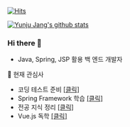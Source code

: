 [![Hits](https://hits.seeyoufarm.com/api/count/incr/badge.svg?url=https%3A%2F%2Fgithub.com%2Fo3o-ovo3)](https://hits.seeyoufarm.com)

[![Yunju Jang's github stats](https://github-readme-stats.vercel.app/api?username=o3o-ovo3)](https://github.com/anuraghazra/github-readme-stats)
### Hi there 👋
- Java, Spring, JSP 활용 백 엔드 개발자

🌱 현재 관심사
- 코딩 테스트 준비 [[클릭]](https://github.com/o3o-ovo3/Algorithm-Practice)
- Spring Framework 학습 [[클릭]](https://github.com/o3o-ovo3/Learn-Spring)
- 전공 지식 정리 [[클릭]](https://github.com/o3o-ovo3/Tech-Log)
- Vue.js 독학 [[클릭]](https://github.com/o3o-ovo3/Vue-webgame)

<!--
**o3o-ovo3/o3o-ovo3** is a ✨ _special_ ✨ repository because its `README.md` (this file) appears on your GitHub profile.

Here are some ideas to get you started:

- 🔭 I’m currently working on ...
- 👯 I’m looking to collaborate on ...
- 🤔 I’m looking for help with ...
- 💬 Ask me about ...
- 📫 How to reach me: ...
- 😄 Pronouns: ...
- ⚡ Fun fact: ...
-->
